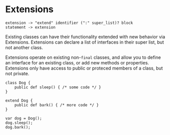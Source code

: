 # Extensions

	extension -> "extend" identifier (":" super_list)? block
	statement -> extension


Existing classes can have their functionality extended with new behavior via Extensions. Extensions can declare a list of interfaces in their super list,
but not another class.

Extensions operate on existing non-`final` classes, and allow you to define an interface for an existing class, or add new methods or properties. Extensions only have access to public or proteced members of a class, but not private.

    class Dog {
        public def sleep() { /* some code */ }
    }

    extend Dog {
        public def bark() { /* more code */ }
    }

    var dog = Dog();
    dog.sleep();
    dog.bark();
